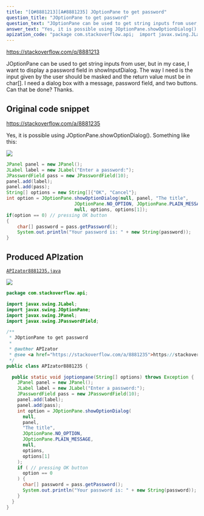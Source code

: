 ```yaml
---
title: "[Q#8881213][A#8881235] JOptionPane to get password"
question_title: "JOptionPane to get password"
question_text: "JOptionPane can be used to get string inputs from user, but in my case, I want to display a password field in showInputDialog. The way I need is the input given by the user should be masked and the return value must be in char[]. I need a dialog box with a message, password field, and two buttons. Can that be done? Thanks."
answer_text: "Yes, it is possible using JOptionPane.showOptionDialog(). Something like this:"
apization_code: "package com.stackoverflow.api;  import javax.swing.JLabel; import javax.swing.JOptionPane; import javax.swing.JPanel; import javax.swing.JPasswordField;  /**  * JOptionPane to get password  *  * @author APIzator  * @see <a href=\"https://stackoverflow.com/a/8881235\">https://stackoverflow.com/a/8881235</a>  */ public class APIzator8881235 {    public static void joptionpane(String[] options) throws Exception {     JPanel panel = new JPanel();     JLabel label = new JLabel(\"Enter a password:\");     JPasswordField pass = new JPasswordField(10);     panel.add(label);     panel.add(pass);     int option = JOptionPane.showOptionDialog(       null,       panel,       \"The title\",       JOptionPane.NO_OPTION,       JOptionPane.PLAIN_MESSAGE,       null,       options,       options[1]     );     if ( // pressing OK button       option == 0     ) {       char[] password = pass.getPassword();       System.out.println(\"Your password is: \" + new String(password));     }   } }"
---
```


https://stackoverflow.com/q/8881213

JOptionPane can be used to get string inputs from user, but in my case, I want to display a password field in showInputDialog.
The way I need is the input given by the user should be masked and the return value must be in char[]. I need a dialog box with a message, password field, and two buttons. Can that be done? Thanks.



## Original code snippet

https://stackoverflow.com/a/8881235

Yes, it is possible using JOptionPane.showOptionDialog(). Something like this:

<div class="code-logo"><img src="/stackoverflow.png" /></div>

```java
JPanel panel = new JPanel();
JLabel label = new JLabel("Enter a password:");
JPasswordField pass = new JPasswordField(10);
panel.add(label);
panel.add(pass);
String[] options = new String[]{"OK", "Cancel"};
int option = JOptionPane.showOptionDialog(null, panel, "The title",
                         JOptionPane.NO_OPTION, JOptionPane.PLAIN_MESSAGE,
                         null, options, options[1]);
if(option == 0) // pressing OK button
{
    char[] password = pass.getPassword();
    System.out.println("Your password is: " + new String(password));
}
```

## Produced APIzation

[`APIzator8881235.java`](https://github.com/blind-papers/apization-temp-data/raw/main/search/APIzator8881235.java)

<div class="code-logo"><img src="/apizator.png" /></div>

```java
package com.stackoverflow.api;

import javax.swing.JLabel;
import javax.swing.JOptionPane;
import javax.swing.JPanel;
import javax.swing.JPasswordField;

/**
 * JOptionPane to get password
 *
 * @author APIzator
 * @see <a href="https://stackoverflow.com/a/8881235">https://stackoverflow.com/a/8881235</a>
 */
public class APIzator8881235 {

  public static void joptionpane(String[] options) throws Exception {
    JPanel panel = new JPanel();
    JLabel label = new JLabel("Enter a password:");
    JPasswordField pass = new JPasswordField(10);
    panel.add(label);
    panel.add(pass);
    int option = JOptionPane.showOptionDialog(
      null,
      panel,
      "The title",
      JOptionPane.NO_OPTION,
      JOptionPane.PLAIN_MESSAGE,
      null,
      options,
      options[1]
    );
    if ( // pressing OK button
      option == 0
    ) {
      char[] password = pass.getPassword();
      System.out.println("Your password is: " + new String(password));
    }
  }
}

```